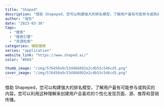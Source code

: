 ```yaml
---
title: "Shaped"
description: "借助 Shapeped，您可以构建强大的排名模型，了解用户最有可能参与或购买的内容。您可以利用这种理解来创建用户会喜欢的"
author: "瑞东"
date: "2023-03-30"
tags:
  - "搜索"
  - "搜索引擎"
  - "资源检索"
categories: 辅助搜索
series: "application"
website_link: "https://www.shaped.ai/"
color: "#666"

thumb_image: "/img/576450a9c53d466892e2cdb53c546cd5.png"
cover_image: "/img/576450a9c53d466892e2cdb53c546cd5.png"
---
```


借助 Shapeped，您可以构建强大的排名模型，了解用户最有可能参与或购买的内容。您可以利用这种理解来创建用户会喜欢的个性化发现页面、源、推荐和营销传播。